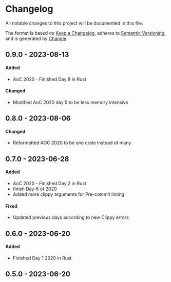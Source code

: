# Changelog
All notable changes to this project will be documented in this file.

The format is based on [Keep a Changelog](https://keepachangelog.com/en/1.0.0/),
adheres to [Semantic Versioning](https://semver.org/spec/v2.0.0.html),
and is generated by [Changie](https://github.com/miniscruff/changie).

## 0.9.0 - 2023-08-13

#### Added

* AoC 2020 - Finished Day 8 in Rust
#### Changed

* Modified AoC 2020 day 5 to be less memory intensive

## 0.8.0 - 2023-08-06

#### Changed

* Reformatted AOC 2020 to be one crate instead of many

## 0.7.0 - 2023-06-28

#### Added

* AoC 2020 - Finished Day 2 in Rust
* finish Day-6 of 2020
* Added more clippy arguments for Pre-commit linting
#### Fixed

* Updated previous days according to new Clippy errors

## 0.6.0 - 2023-06-20

#### Added

* Finished Day 1 2020 in Rust

## 0.5.0 - 2023-06-20
